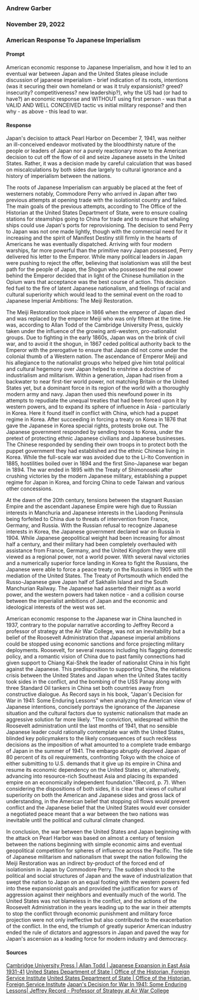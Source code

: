 ### Andrew Garber
### November 29, 2022
### American Response To Japanese Imperialism

#### Prompt
American economic response to Japanese Imperialism, and how it led to an eventual war between Japan and the United States 
please include discussion of japanese imperialism - brief indication of its roots, intentions (was it securing their own homeland or was it truly expansionist? greed? insecurity? competitiveness? new leadership?), why the US had  (or had to have?) an economic response and WITHOUT using first person - was that a VALID AND WELL CONCEIVED tactic vs initial military response? and then why - as above - this lead to war. 

#### Response

Japan's decision to attack Pearl Harbor on December 7, 1941, was neither an ill-conceived endeavor motivated by the bloodthirsty nature of the people or leaders of Japan nor a purely reactionary move to the American decision to cut off the flow of oil and seize Japanese assets in the United States. Rather, it was a decision made by careful calculation that was based on miscalculations by both sides due largely to cultural ignorance and a history of imperialism between the nations. 

The roots of Japanese Imperialism can arguably be placed at the feet of westerners notably, Commodore Perry who arrived in Japan after two previous attempts at opening trade with the isolationist country and failed. The main goals of the previous attempts, according to The Office of the Historian at the United States Department of State, were to ensure coaling stations for steamships going to China for trade and to ensure that whaling ships could use Japan's ports for reprovisioning. The decision to send Perry to Japan was not one made lightly, though with the commercial need for it increasing and the spirit of Manifest Destiny still firmly in the hearts of Americans he was eventually dispatched. Arriving with four modern warships, far more powerful than the primitive navy Japan possessed, Perry delivered his letter to the Emperor. While many political leaders in Japan were pushing to reject the offer, believing that isolationism was still the best path for the people of Japan, the Shogun who possessed the real power behind the Emperor decided that in light of the Chinese humiliation in the Opium wars that acceptance was the best course of action. This decision fed fuel to the fire of latent Japanese nationalism, and feelings of racial and cultural superiority which would lead to the seminal event on the road to Japanese Imperial Ambitions: The Meiji Restoration.

The Meiji Restoration took place in 1866 when the emperor of Japan died and was replaced by the emperor Meiji who was only fifteen at the time. He was, according to Allan Todd of the Cambridge University Press, quickly taken under the influence of the growing anti-western, pro-nationalist groups. Due to fighting in the early 1860s, Japan was on the brink of civil war, and to avoid it the shogun, in 1867 ceded political authority back to the Emperor with the prerogative to ensure that Japan did not come under the colonial thumb of a Western nation. The ascendance of Emperor Meiji and his allegiance to the nationalist groups who helped give him total political and cultural hegemony over Japan helped to enshrine a doctrine of industrialism and militarism. Within a generation, Japan had risen from a backwater to near first-tier world power, not matching Britain or the United States yet, but a dominant force in its region of the world with a thoroughly modern army and navy. Japan then used this newfound power in its attempts to repudiate the unequal treaties that had been forced upon it by western powers, and to expand its sphere of influence in Asia - particularly in Korea. Here it found itself in conflict with China, which had a puppet regime in Korea. After succeeding in forcing a treaty on Korea in 1876 that gave the Japanese in Korea special rights, protests broke out. The Japanese government responded by sending troops to Korea, under the pretext of protecting ethnic Japanese civilians and Japanese businesses. The Chinese responded by sending their own troops in to protect both the puppet government they had established and the ethnic Chinese living in Korea. While the full-scale war was avoided due to the Li-Ito Convention in 1885, hostilities boiled over in 1894 and the first Sino-Japanese war began in 1894. The war ended in 1895 with the Treaty of Shimonoseki after crushing victories by the modern Japanese military, establishing a puppet regime for Japan in Korea, and forcing China to cede Taiwan and various other concessions.

At the dawn of the 20th century, tensions between the stagnant Russian Empire and the ascendant Japanese Empire were high due to Russian interests in Manchuria and Japanese interests in the Liaodong Peninsula being forfeited to China due to threats of intervention from France, Germany, and Russia. With the Russian refusal to recognize Japanese interests in Korea, the Japanese government declared war on Russia in 1904. While Japanese geopolitical weight had been increasing for almost half a century, and their military had been completely overhauled with assistance from France, Germany, and the United Kingdom they were still viewed as a regional power, not a world power. With several naval victories and a numerically superior force landing in Korea to fight the Russians, the Japanese were able to force a peace treaty on the Russians in 1905 with the mediation of the United States. The Treaty of Portsmouth which ended the Russo-Japanese gave Japan half of Sakhalin Island and the South Manchurian Railway. The Japanese had asserted their might as a world power, and the western powers had taken notice - and a collision course between the imperialist ambitions of Japan and the economic and ideological interests of the west was set.

American economic response to the Japanese war in China launched in 1937, contrary to the popular narrative according to Jeffrey Record a professor of strategy at the Air War College, was not an inevitability but a belief of the Roosevelt Administration that Japanese imperial ambitions could be stopped using economic sanctions and force projecting military deployments. Roosevelt, for several reasons including his flagging domestic policy, and a romantic vision of China due to past family connections had given support to Chiang Kai-Shek the leader of nationalist China in his fight against the Japanese. This predisposition to supporting China, the relations crisis between the United States and Japan when the United States tacitly took sides in the conflict, and the bombing of the USS Panay along with three Standard Oil tankers in China set both countries away from constructive dialogue. As Record says in his book, "Japan's Decision for War in 1941: Some Enduring Lessons" when analyzing the American view of Japanese intentions, concisely portrays the ignorance of the Japanese situation and the cultural factors due to systemic nationalism that made an aggressive solution far more likely.  "The conviction, widespread within the Roosevelt administration until the last months of 1941, that no sensible Japanese leader could rationally contemplate war with the United States, blinded key policymakers to the likely consequences of such reckless decisions as the imposition of what amounted to a complete trade embargo of Japan in the summer of 1941. The embargo abruptly deprived Japan of 80 percent of its oil requirements, confronting Tokyo with the choice of either submitting to U.S. demands that it give up its empire in China and resume its economic dependency on the United States or, alternatively, advancing into resource-rich Southeast Asia and placing its expanded empire on an economically independent foundation."(Record, p. 7). When considering the dispositions of both sides, it is clear that views of cultural superiority on both the American and Japanese sides and gross lack of understanding, in the American belief that stopping oil flows would prevent conflict and the Japanese belief that the United States would ever consider a negotiated peace meant that a war between the two nations was inevitable until the political and cultural climate changed.

In conclusion, the war between the United States and Japan beginning with the attack on Pearl Harbor was based on almost a century of tension between the nations beginning with simple economic aims and eventual geopolitical competition for spheres of influence across the Pacific. The tide of Japanese militarism and nationalism that swept the nation following the Meiji Restoration was an indirect by-product of the forced end of isolationism in Japan by Commodore Perry. The sudden shock to the political and social structures of Japan and the wave of industrialization that swept the nation to Japan on an equal footing with the western powers fed into these expansionist goals and provided the justification for wars of aggression against their neighbors and eventually much of the world. The United States was not blameless in the conflict, and the actions of the Roosevelt Administration in the years leading up to the war in their attempts to stop the conflict through economic punishment and military force projection were not only ineffective but also contributed to the exacerbation of the conflict. In the end, the triumph of greatly superior American industry ended the rule of dictators and aggressors in Japan and paved the way for Japan's ascension as a leading force for modern industry and democracy. 



#### Sources
[Cambridge University Press | Allan Todd | Japanese Expansion in East Asia 1931-41](https://assets.cambridge.org/97811075/56287/excerpt/9781107556287_excerpt.pdf)
[United States  Department of State | Office of the Historian, Foreign Service Institute](https://history.state.gov/milestones/1937-1945/pearl-harbor)
[United States Department of State | Office of the Historian, Foreign Service Institute](https://history.state.gov/milestones/1830-1860/opening-to-japan#.)
[Japan's Decision for War In 1941: Some Enduring Lessons| Jeffrey Record - Professor of Strategy at Air War College](Media/Japans_decision_for_war_1941_record.pdf) 
